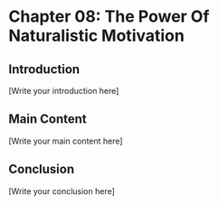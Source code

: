 # Chapter 08: The Power Of Naturalistic Motivation

## Introduction

[Write your introduction here]

## Main Content

[Write your main content here]

## Conclusion

[Write your conclusion here]